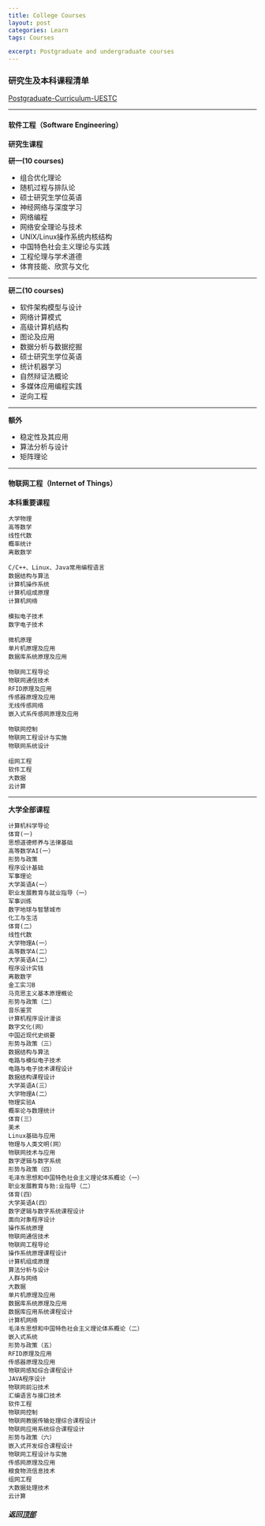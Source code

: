 ```yaml
---
title: College Courses
layout: post
categories: Learn
tags: Courses

excerpt: Postgraduate and undergraduate courses
---
```

### 研究生及本科课程清单 <span id="home">

[Postgraduate-Curriculum-UESTC](https://github.com/yansicing/Postgraduate-Curriculum-UESTC)

---

#### **软件工程（Software Engineering）**
**研究生课程**

**研一(10 courses)**
* 组合优化理论
* 随机过程与排队论
* 硕士研究生学位英语
* 神经网络与深度学习
* 网络编程
* 网络安全理论与技术
* UNIX/Linux操作系统内核结构
* 中国特色社会主义理论与实践
* 工程伦理与学术道德
* 体育技能、欣赏与文化

---
**研二(10 courses)**
* 软件架构模型与设计
* 网络计算模式
* 高级计算机结构
* 图论及应用
* 数据分析与数据挖掘
* 硕士研究生学位英语
* 统计机器学习
* 自然辩证法概论
* 多媒体应用编程实践
* 逆向工程

---
**额外**
* 稳定性及其应用
* 算法分析与设计
* 矩阵理论
---

#### **物联网工程（Internet of Things）**

**本科重要课程**

    大学物理
    高等数学
    线性代数
    概率统计
    离散数学

    C/C++、Linux、Java常用编程语言
    数据结构与算法
    计算机操作系统
    计算机组成原理
    计算机网络

    模拟电子技术
    数字电子技术
    
    微机原理
    单片机原理及应用
    数据库系统原理及应用
    
    物联网工程导论
    物联网通信技术
    RFID原理及应用
    传感器原理及应用
    无线传感网络
    嵌入式系传感网原理及应用
    
    物联网控制
    物联网工程设计与实施
    物联网系统设计
    
    组网工程
    软件工程
    大数据
    云计算

---
**大学全部课程**

    计算机科学导论
    体育(一)
    思想道德修养与法律基础
    高等数学AI(一）
    形势与政策
    程序设计基础
    军事理论
    大学英语A(一）
    职业发展教育与就业指导（一）
    军事训练
    数字地球与智慧城市
    化工与生活
    体育(二）
    线性代数
    大学物理A(一）
    高等数学A(二）
    大学英语A(二）
    程序设计实钱
    离散数字
    金工实习B
    马克思主义基本原理槪论
    形势与政策（二）
    音乐鉴赏
    计算机程序设计漫谈
    数字文化(网）
    中国近现代史纲要
    形势与政策（三）
    数据结构与算法
    电路与模似电子技术
    电路与电子技术课程设计
    数据结构课程设计
    大学英语A(三）
    大学物理A(二）
    物理实验A
    概率论与数理统计
    体育(三）
    美术
    Linux基础与应用
    物理与人类文明(网）
    物联网技术与应用
    数字逻辑与数字系统
    形势与政策（四）
    毛泽东思想和中国特色社会主义理论体系概论（一）
    职业发展教育与勃:业指导（二）
    体育(四）
    大学英语A(四）
    数字逻辑与数字系统课程设计
    面向对象程序设计
    操作系统原理
    物联网通信技术
    物联网工程导论
    操作系统原理课程设计
    计算机组成原理
    算法分析与设计
    人群与网络
    大数据
    单片机原理及应用
    数据库系统原理及应用
    数据库应用系统课程设计
    计算机网络
    毛泽东思想和中国特色社会主义理论体系概论（二）
    嵌入式系统
    形势与政策（五）
    RFID原理及应用
    传感器原理及应用
    物联网感知综合课程设计
    JAVA程序设计
    物联网前沿技术
    汇编语言与接口技术
    软件工程
    物联网控制
    物联网教据传输处理综合课程设计
    物联网应用系统综合课程设计
    形势与政策（六）
    嵌入式开发综合课程设计
    物联网工程设计与实施
    传感网原理及应用
    粮食物流信息技术
    组网工程
    大数据处理技术
    云计算
    

##### **返回[顶部](#home)**
